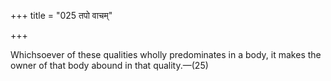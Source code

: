 +++
title = "025 तपो वाचम्"

+++

Whichsoever of these qualities wholly predominates in a body, it makes the owner of that body abound in that quality.—(25)